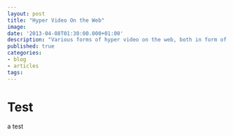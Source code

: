 ```yaml
---
layout: post
title: "Hyper Video On the Web"
image:
date: '2013-04-08T01:30:00.000+01:00'
description: "Various forms of hyper video on the web, both in form of tools and interactive docs"
published: true
categories:
- blog
- articles
tags:
---
```



# Test
a test
